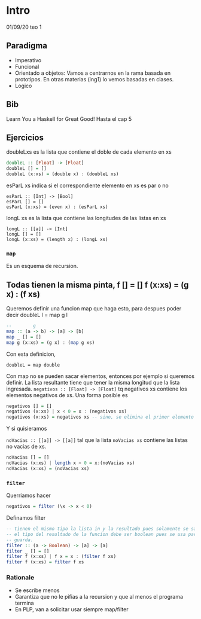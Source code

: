 # Intro

01/09/20 teo 1

## Paradigma

- Imperativo
- Funcional
- Orientado a objetos: Vamos a centrarnos en la rama basada en prototipos. En
  otras materias (ing1) lo vemos basadas en clases.
- Logico

## Bib

Learn You a Haskell for Great Good! Hasta el cap 5

## Ejercicios

doubleLxs es la lista que contiene el doble de cada elemento en xs

```haskell
doubleL :: [Float] -> [Float]
doubleL [] = []
doubleL (x:xs) = (double x) : (doubleL xs)
```

esParL xs indica si el correspondiente elemento en xs es par o no
```
esParL :: [Int] -> [Bool]
esParL [] = []
esParL (x:xs) = (even x) : (esParL xs)
```

longL xs es la lista que contiene las longitudes de las listas en xs

```
longL :: [[a]] -> [Int]
longL [] = []
longL (x:xs) = (length x) : (longL xs)
```

### `map`

Es un esquema de recursion.

Todas tienen la misma pinta,
f [] = []
f (x:xs) = (g x) : (f xs)
--
Queremos definir una funcion map que haga esto, para despues poder decir
doubleL l = map g l

```haskell
--        g
map :: (a -> b) -> [a] -> [b]
map _ [] = []
map g (x:xs) = (g x) : (map g xs)
```

Con esta definicion,

```
doubleL = map double
```

Con map no se pueden sacar elementos, entonces por ejemplo si queremos
definir. La lista resultante tiene que tener la misma longitud que la lista
ingresada.
`negativos :: [Float] -> [Float]` tq negativos xs contiene los elementos
negativos de xs. Una forma posible es

```haskell
negativos [] = []
negativos (x:xs) | x < 0 = x : (negativos xs)
negativos (x:xs) = negativos xs -- sino, se elimina el primer elemento
```

Y si quisieramos

`noVacias :: [[a]] -> [[a]]` tal que la lista `noVacias xs` contiene las listas
no vacias de xs.

```haskell
noVacias [] = []
noVacias (x:xs) | length x > 0 = x:(noVacias xs)
noVacias (x:xs) = (noVacias xs)
```

### `filter`

Querriamos hacer

```haskell
negativos = filter (\x -> x < 0)
```

Definamos filter

```haskell
-- tienen el mismo tipo la lista in y la resultado pues solamente se sacan
-- el tipo del resultado de la funcion debe ser boolean pues se usa para la
-- guarda.
filter :: (a -> Boolean) -> [a] -> [a]
filter _ [] = []
filter f (x:xs) | f x = x : (filter f xs)
filter f (x:xs) = filter f xs
```

### Rationale

- Se escribe menos
- Garantiza que no le pifias a la recursion y que al menos el programa termina
- En PLP, van a solicitar usar siempre map/filter